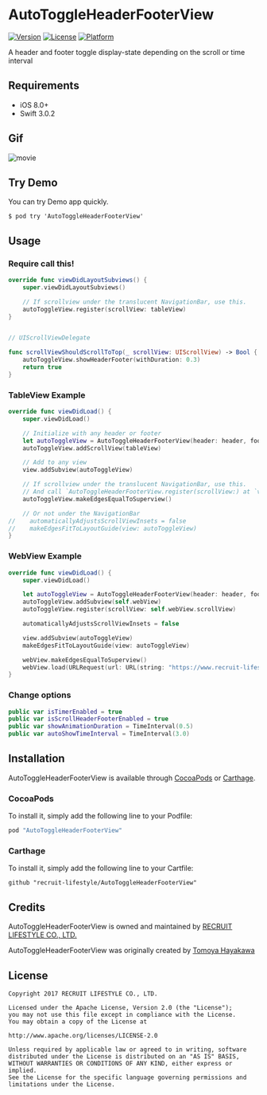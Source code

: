 # AutoToggleHeaderFooterView

[![Version](https://img.shields.io/cocoapods/v/AutoToggleHeaderFooterView.svg?style=flat)](http://cocoapods.org/pods/AutoToggleHeaderFooterView)
[![License](https://img.shields.io/cocoapods/l/AutoToggleHeaderFooterView.svg?style=flat)](http://cocoapods.org/pods/AutoToggleHeaderFooterView)
[![Platform](https://img.shields.io/cocoapods/p/AutoToggleHeaderFooterView.svg?style=flat)](http://cocoapods.org/pods/AutoToggleHeaderFooterView)

A header and footer toggle display-state depending on the scroll or time interval


## Requirements

- iOS 8.0+
- Swift 3.0.2

## Gif

![movie](https://cloud.githubusercontent.com/assets/9880704/24184555/e81a9e00-0f11-11e7-84a7-49ca89f5cbfd.gif)


## Try Demo

You can try Demo app quickly.

```
$ pod try 'AutoToggleHeaderFooterView'
```


## Usage

### Require call this!

```swift
override func viewDidLayoutSubviews() {
    super.viewDidLayoutSubviews()

    // If scrollview under the translucent NavigationBar, use this.
    autoToggleView.register(scrollView: tableView)
}


// UIScrollViewDelegate

func scrollViewShouldScrollToTop(_ scrollView: UIScrollView) -> Bool {
    autoToggleView.showHeaderFooter(withDuration: 0.3)
    return true
}
```

### TableView Example

```swift
override func viewDidLoad() {
    super.viewDidLoad()

    // Initialize with any header or footer
    let autoToggleView = AutoToggleHeaderFooterView(header: header, footer: footer)
    autoToggleView.addScrollView(tableView)

    // Add to any view
    view.addSubview(autoToggleView)

    // If scrollview under the translucent NavigationBar, use this.
    // And call `AutoToggleHeaderFooterView.register(scrollView:) at `viewDidLayoutSubviews`.
    autoToggleView.makeEdgesEqualToSuperview()

    // Or not under the NavigationBar
//    automaticallyAdjustsScrollViewInsets = false
//    makeEdgesFitToLayoutGuide(view: autoToggleView)
}

```

### WebView Example

```swift
override func viewDidLoad() {
    super.viewDidLoad()

    let autoToggleView = AutoToggleHeaderFooterView(header: header, footer: footer)
    autoToggleView.addSubview(self.webView)
    autoToggleView.register(scrollView: self.webView.scrollView)

    automaticallyAdjustsScrollViewInsets = false

    view.addSubview(autoToggleView)
    makeEdgesFitToLayoutGuide(view: autoToggleView)

    webView.makeEdgesEqualToSuperview()
    webView.load(URLRequest(url: URL(string: "https://www.recruit-lifestyle.co.jp/")!))
}
```


### Change options

```swift
public var isTimerEnabled = true
public var isScrollHeaderFooterEnabled = true
public var showAnimationDuration = TimeInterval(0.5)
public var autoShowTimeInterval = TimeInterval(3.0)
```


## Installation

AutoToggleHeaderFooterView is available through [CocoaPods](http://cocoapods.org) or [Carthage](https://github.com/Carthage/Carthage).

### CocoaPods

To install it, simply add the following line to your Podfile:

```ruby
pod "AutoToggleHeaderFooterView"
```

### Carthage

To install it, simply add the following line to your Cartfile:

```
github "recruit-lifestyle/AutoToggleHeaderFooterView"
```


## Credits

AutoToggleHeaderFooterView is owned and maintained by [RECRUIT LIFESTYLE CO., LTD.](http://www.recruit-lifestyle.co.jp/)

AutoToggleHeaderFooterView was originally created by [Tomoya Hayakawa](https://github.com/simorgh3196)


## License

```
Copyright 2017 RECRUIT LIFESTYLE CO., LTD.

Licensed under the Apache License, Version 2.0 (the "License");
you may not use this file except in compliance with the License.
You may obtain a copy of the License at

http://www.apache.org/licenses/LICENSE-2.0

Unless required by applicable law or agreed to in writing, software
distributed under the License is distributed on an "AS IS" BASIS,
WITHOUT WARRANTIES OR CONDITIONS OF ANY KIND, either express or implied.
See the License for the specific language governing permissions and
limitations under the License.
```
